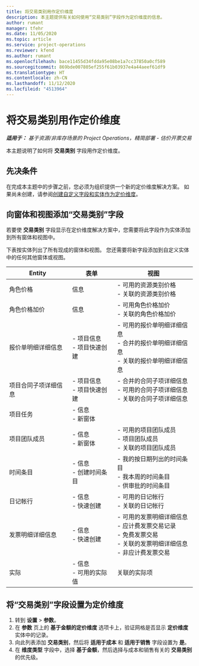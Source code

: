 ```yaml
---
title: 将交易类别用作定价维度
description: 本主题提供有关如何使用“交易类别”字段作为定价维度的信息。
author: rumant
manager: tfehr
ms.date: 11/05/2020
ms.topic: article
ms.service: project-operations
ms.reviewer: kfend
ms.author: rumant
ms.openlocfilehash: bace11455d34fdda95e08be1a7cc37850a0cf589
ms.sourcegitcommit: 869bde007805ef255f61b03937e4a44aeef61df9
ms.translationtype: HT
ms.contentlocale: zh-CN
ms.lasthandoff: 11/12/2020
ms.locfileid: "4513964"
---
```

# <a name="use-transaction-category-as-a-pricing-dimension"></a>将交易类别用作定价维度


_**适用于：** 基于资源/非库存场景的 Project Operations，精简部署 - 估价开票交易_


本主题说明了如何将 **交易类别** 字段用作定价维度。 

## <a name="prerequisites"></a>先决条件
在完成本主题中的步骤之前，您必须为组织提供一个新的定价维度解决方案。 如果尚未创建，请参阅[创建自定义字段和实体作为定价维度](create-custom-fields-entities-pricing-dimensions.md)。

## <a name="add-the-transaction-category-field-to-forms-and-views"></a>向窗体和视图添加“交易类别”字段
若要使 **交易类别** 字段显示在定价维度解决方案中，您需要将此字段作为实体添加到所有窗体和视图中。

下表按实体列出了所有现成的窗体和视图。 您还需要将新字段添加到自定义实体中的任何其他窗体或视图。

|  Entity        | 表单     |视图        |
| ------------------------------|---------------------------------|----------------------------------|
|  角色价格| 信息 |- 可用的资源类别价格<br> - 关联的资源类别价格 |
|  角色价格加价| 信息|- 可用角色价格加价<br>- 关联的角色价格加价 |
|  报价单明细详细信息|- 项目信息<br>- 项目快速创建| - 可用的报价单明细详细信息<br>- 合并的报价单明细详细信息<br>- 关联的报价单明细详细信息 |
|  项目合同子项详细信息|- 项目信息<br>- 项目快速创建|- 合并的合同子项详细信息<br>- 可用的合同子项详细信息<br>- 关联的合同子项详细信息 |
|  项目任务|- 信息<br>- 新窗体| &nbsp; |
|  项目团队成员|- 信息<br>- 新窗体|- 可用的项目团队成员<br>- 项目团队成员<br>- 关联的项目团队成员 |
|  时间条目|- 信息<br>- 创建时间条目|- 我的按日期列出的时间条目<br>- 我本周的时间条目<br>- 供审批的时间条目|
|  日记帐行|- 信息<br>- 快速创建|- 可用的日记帐行<br>- 关联的日记帐行|
|  发票明细详细信息|- 信息<br>- 快速创建|- 可用的发票明细详细信息<br>- 应计费发票交易记录<br>- 免费发票交易<br>- 关联的发票明细详细信息 <br>- 非应计费发票交易|
|  实际|- 信息<br>- 可用的实际值| 关联的实际项 |

## <a name="set-up-the-transaction-category-field-as-a-pricing-dimension"></a>将“交易类别”字段设置为定价维度

1. 转到 **设置** > **参数**。 
2. 在 **参数** 页上的 **基于金额的定价维度** 选项卡上，验证网格是否显示 **定价维度** 实体中的记录。
3. 向此列表添加 **交易类别**，然后将 **适用于成本** 和 **适用于销售** 字段设置为 **是**。
4. 在 **维度类型** 字段中，选择 **基于金额**，然后选择与成本和销售有关的 **交易类别** 的优先级。
